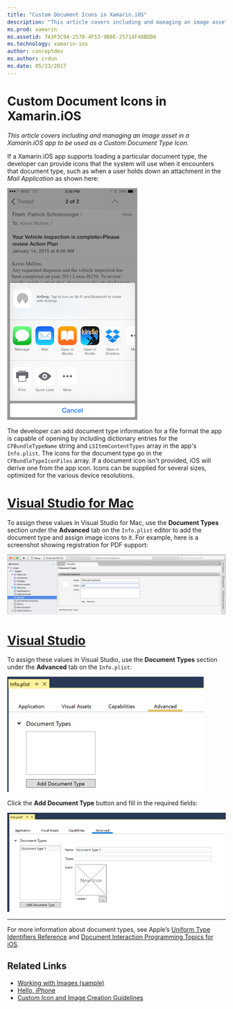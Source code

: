 ```yaml
---
title: "Custom Document Icons in Xamarin.iOS"
description: "This article covers including and managing an image asset in a Xamarin.iOS app to be used as a Custom Document Type Icon."
ms.prod: xamarin
ms.assetid: 7A3F3C94-2578-4F53-9B8E-25714F48BDD6
ms.technology: xamarin-ios
author: conceptdev
ms.author: crdun
ms.date: 05/23/2017
---
```


# Custom Document Icons in Xamarin.iOS

_This article covers including and managing an image asset in a Xamarin.iOS app to be used as a Custom Document Type Icon._

If a Xamarin.iOS app supports loading a particular document type, the developer can provide icons that the system will use when it encounters that document type, such as when a user holds down an attachment in the *Mail Application* as shown here:

 [![](custom-document-types-images/17.png "An example of document type icons")](custom-document-types-images/17.png#lightbox)

The developer can add document type information for a file format the app is capable of opening by including dictionary entries for the `CFBundleTypeName` string and `LSItemContentTypes` array in the app's `Info.plist`. The icons for the document type go in the `CFBundleTypeIconFiles` array. If a document icon isn't provided, iOS will derive one from the app icon.
Icons can be supplied for several sizes, optimized for the various device resolutions. 

# [Visual Studio for Mac](#tab/macos)

To assign these values in Visual Studio for Mac, use the **Document Types** section under the **Advanced** tab on the `Info.plist`
editor to add the document type and assign image icons to it. For
example, here is a screenshot showing registration for PDF support:

 [![](custom-document-types-images/18.png "The Document Types section under the Advanced tab on the `Info.plist` editor")](custom-document-types-images/18.png#lightbox)
 
# [Visual Studio](#tab/windows)

To assign these values in Visual Studio, use the **Document Types** section under the **Advanced** tab on the `Info.plist`:

 ![](custom-document-types-images/doc01w.png "Open the Document Types section under the Advanced tab")

Click the **Add Document Type** button and fill in the required fields:

![](custom-document-types-images/doc02w.png "The Add Document Type form")

-----


For more information about document types, see Apple’s [Uniform Type Identifiers Reference](https://developer.apple.com/library/ios/#documentation/Miscellaneous/Reference/UTIRef/Articles/System-DeclaredUniformTypeIdentifiers.html) and [Document Interaction Programming Topics for iOS](https://developer.apple.com/library/ios/#documentation/FileManagement/Conceptual/DocumentInteraction_TopicsForIOS/Introduction/Introduction.html).


## Related Links

- [Working with Images (sample)](https://docs.microsoft.com/samples/xamarin/ios-samples/workingwithimages)
- [Hello, iPhone](~/ios/get-started/hello-ios/index.md)
- [Custom Icon and Image Creation Guidelines](https://developer.apple.com/library/ios/#documentation/UserExperience/Conceptual/MobileHIG/IconsImages/IconsImages.html)
